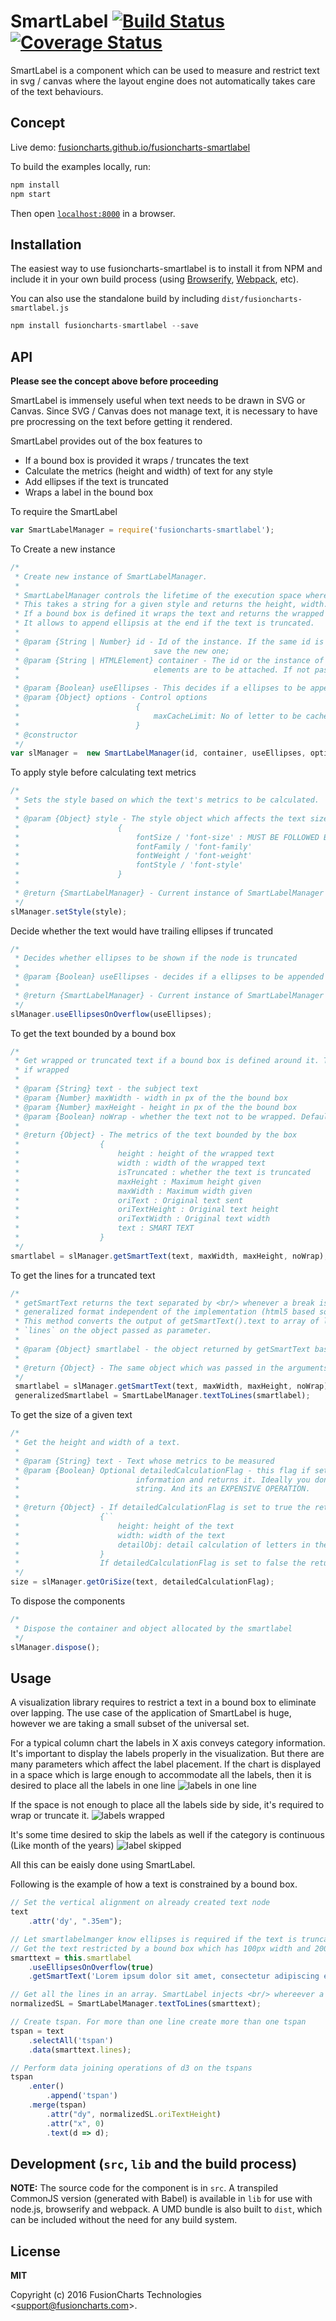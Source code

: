 # SmartLabel [![Build Status](https://travis-ci.org/fusioncharts/fusioncharts-smartlabel.svg?branch=develop)](https://travis-ci.org/fusioncharts/fusioncharts-smartlabel) [![Coverage Status](https://coveralls.io/repos/github/fusioncharts/fusioncharts-smartlabel/badge.svg?branch=develop)](https://coveralls.io/github/fusioncharts/fusioncharts-smartlabel?branch=develop)

SmartLabel is a component which can be used to measure and restrict text in svg / canvas where the layout engine does not automatically takes care of the text behaviours.


## Concept

Live demo: [fusioncharts.github.io/fusioncharts-smartlabel](http://fusioncharts.github.io/fusioncharts-smartlabel/)

To build the examples locally, run:

```javascript
npm install
npm start
```

Then open [`localhost:8000`](http://localhost:8000) in a browser.


## Installation

The easiest way to use fusioncharts-smartlabel is to install it from NPM and include it in your own build process (using [Browserify](http://browserify.org), [Webpack](http://webpack.github.io/), etc).

You can also use the standalone build by including `dist/fusioncharts-smartlabel.js`

```javascript
npm install fusioncharts-smartlabel --save
```


## API

__Please see the concept above before proceeding__


SmartLabel is immensely useful when text needs to be drawn in SVG or Canvas. Since SVG / Canvas does not manage text, it is necessary to have pre procressing on the text before getting it rendered.

SmartLabel provides out of the box features to
- If a bound box is provided it wraps / truncates the text
- Calculate the metrics (height and width) of text for any style
- Add ellipses if the text is truncated
- Wraps a label in the bound box

To require the SmartLabel
```javascript
var SmartLabelManager = require('fusioncharts-smartlabel');
```

To Create a new instance
```javascript
/*
 * Create new instance of SmartLabelManager.
 *
 * SmartLabelManager controls the lifetime of the execution space where the text's metrics will be calculated.
 * This takes a string for a given style and returns the height, width.
 * If a bound box is defined it wraps the text and returns the wrapped height and width.
 * It allows to append ellipsis at the end if the text is truncated.
 *
 * @param {String | Number} id - Id of the instance. If the same id is passed, it disposes the old instance and
 *                              save the new one;
 * @param {String | HTMLElement} container - The id or the instance of the container where the intermediate dom
 *                              elements are to be attached. If not passed, it appends in body.
 *
 * @param {Boolean} useEllipses - This decides if a ellipses to be appended if the text is truncated.
 * @param {Object} options - Control options
 *                          {
 *                              maxCacheLimit: No of letter to be cached. Default: 500.
 *                          }
 * @constructor
 */
var slManager =  new SmartLabelManager(id, container, useEllipses, options)
```

To apply style before calculating text metrics
```javascript
/*
 * Sets the style based on which the text's metrics to be calculated.
 *
 * @param {Object} style - The style object which affects the text size
 *                      {
 *                          fontSize / 'font-size' : MUST BE FOLLOWED BY PX (10px, 11px)
 *                          fontFamily / 'font-family'
 *                          fontWeight / 'font-weight'
 *                          fontStyle / 'font-style'
 *                      }
 *
 * @return {SmartLabelManager} - Current instance of SmartLabelManager
 */
slManager.setStyle(style);
```

Decide whether the text would have trailing ellipses if truncated
```javascript
/*
 * Decides whether ellipses to be shown if the node is truncated
 *
 * @param {Boolean} useEllipses - decides if a ellipses to be appended if the text is truncated. Default: false
 *
 * @return {SmartLabelManager} - Current instance of SmartLabelManager
 */
slManager.useEllipsesOnOverflow(useEllipses);
```

To get the text bounded by a bound box
```javascript
/*
 * Get wrapped or truncated text if a bound box is defined around it. The result text would be separated by <br/>
 * if wrapped
 *
 * @param {String} text - the subject text
 * @param {Number} maxWidth - width in px of the the bound box
 * @param {Number} maxHeight - height in px of the the bound box
 * @param {Boolean} noWrap - whether the text not to be wrapped. Default false i.e. by default wrapping is enabled.
 *
 * @return {Object} - The metrics of the text bounded by the box
 *                  {
 *                      height : height of the wrapped text
 *                      width : width of the wrapped text
 *                      isTruncated : whether the text is truncated
 *                      maxHeight : Maximum height given
 *                      maxWidth : Maximum width given
 *                      oriText : Original text sent
 *                      oriTextHeight : Original text height
 *                      oriTextWidth : Original text width
 *                      text : SMART TEXT
 *                  }
 */
smartlabel = slManager.getSmartText(text, maxWidth, maxHeight, noWrap);
```

To get the lines for a truncated text
```javascript
/*
 * getSmartText returns the text separated by <br/> whenever a break is necessary. This is to recgonize one
 * generalized format independent of the implementation (html5 based solution, canvas based solution, svg based solution).
 * This method converts the output of getSmartText().text to array of lines if the text is wrapped. It sets a named property
 * `lines` on the object passed as parameter.
 *
 * @param {Object} smartlabel - the object returned by getSmartText based on which line arr which to be formed.
 *
 * @return {Object} - The same object which was passed in the arguments. Also a named property `lines` is set.
 */
 smartlabel = slManager.getSmartText(text, maxWidth, maxHeight, noWrap);
 generalizedSmartlabel = SmartLabelManager.textToLines(smartlabel);
```

To get the size of a given text
```javascript
/*
 * Get the height and width of a text.
 *
 * @param {String} text - Text whose metrics to be measured
 * @param {Boolean} Optional detailedCalculationFlag - this flag if set it calculates per letter position
 *                          information and returns it. Ideally you dont need it unless you want to post process the
 *                          string. And its an EXPENSIVE OPERATION.
 *
 * @return {Object} - If detailedCalculationFlag is set to true the returned object would be
 *                  {``
 *                      height: height of the text
 *                      width: width of the text
 *                      detailObj: detail calculation of letters in the format {lettername: width}
 *                  }
 *                  If detailedCalculationFlag is set to false the returned object wont have the detailObj prop.
 */
size = slManager.getOriSize(text, detailedCalculationFlag);
```

To dispose the components
```javascript
/*
 * Dispose the container and object allocated by the smartlabel
 */
slManager.dispose();
```

## Usage

A visualization library requires to restrict a text in a bound box to eliminate over lapping. The use case of the application of SmartLabel is huge, however we are taking a small subset of the universal set.

For a typical column chart the labels in X axis conveys category information. It's important to display the labels properly in the visualization. But there are many parameters which affect the label placement.
If the chart is displayed in a space which is large enough to accommodate all the labels, then it is desired to place all the labels in one line
![labels in one line](example/img/mode-orig.png "labels in one line")

If the space is not enough to place all the labels side by side, it's required to wrap or truncate it.
![labels wrapped](example/img/mode-1.png "labels wrapped")

It's some time desired to skip the labels as well if the category is continuous (Like month of the years)
![label skipped](example/img/mode-2.png "label skipped")

All this can be eaisly done using SmartLabel.

Following is the example of how a text is constrained by a bound box.
```javascript
// Set the vertical alignment on already created text node
text
	.attr('dy', ".35em");

// Let smartlabelmanger know ellipses is required if the text is truncated.
// Get the text restricted by a bound box which has 100px width and 200px height
smarttext = this.smartlabel
	.useEllipsesOnOverflow(true)
	.getSmartText('Lorem ipsum dolor sit amet, consectetur adipiscing elit, sed do eiusmod tempor incididun', 100, 200);

// Get all the lines in an array. SmartLabel injects <br/> whereever a wrap is required, this conversion is necessary.
normalizedSL = SmartLabelManager.textToLines(smarttext);

// Create tspan. For more than one line create more than one tspan
tspan = text
	.selectAll('tspan')
	.data(smarttext.lines);

// Perform data joining operations of d3 on the tspans
tspan
	.enter()
		.append('tspan')
	.merge(tspan)
		.attr("dy", normalizedSL.oriTextHeight)
		.attr("x", 0)
		.text(d => d);

```


## Development (`src`, `lib` and the build process)

**NOTE:** The source code for the component is in `src`. A transpiled CommonJS version (generated with Babel) is available in `lib` for use with node.js, browserify and webpack. A UMD bundle is also built to `dist`, which can be included without the need for any build system.


## License

__MIT__

Copyright (c) 2016 FusionCharts Technologies  &lt;support@fusioncharts.com&gt;.
